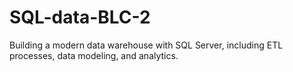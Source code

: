 # SQL-data-BLC-2
Building a modern data warehouse with SQL Server, including ETL processes, data modeling, and analytics.

